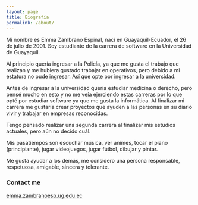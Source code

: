 ```yaml
---
layout: page
title: Biografía
permalink: /about/
---
```


Mi nombre es Emma Zambrano Espinal, nací en Guayaquil-Ecuador, el 26 de julio de 2001. Soy estudiante de la carrera de software en la Universidad de Guayaquil.

Al principio quería ingresar a la Policía, ya que me gusta el trabajo que realizan y me hubiera gustado trabajar en operativos, pero debido a mi estatura no pude ingresar. Así que opte por ingresar a la universidad.

Antes de ingresar a la universidad quería estudiar medicina o derecho, pero pensé mucho en esto y no me veía ejerciendo estas carreras por lo que opté por estudiar software ya que me gusta la informática. Al finalizar mi carrera me gustaría crear proyectos que ayuden a las personas en su diario vivir y trabajar en empresas reconocidas.

Tengo pensado realizar una segunda carrera al finalizar mis estudios actuales, pero aún no decido cuál.

Mis pasatiempos son escuchar música, ver animes, tocar el piano (principiante), jugar videojuegos, jugar fútbol, dibujar y pintar.

Me gusta ayudar a los demás, me considero una persona responsable, respetuosa, amigable, sincera y tolerante.


### Contact me

[emma.zambranoesp.ug.edu.ec](mailto:emma.zambranoesp.ug.edu.ec)
